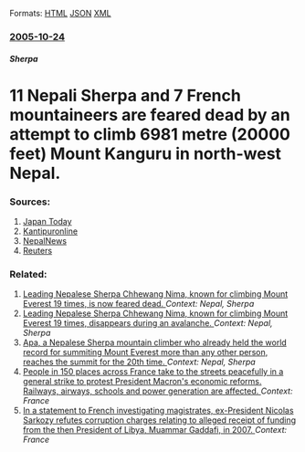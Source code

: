 
Formats: [HTML](/news/2005/10/24/11-nepali-sherpa-and-7-french-mountaineers-are-feared-dead-by-an-attempt-to-climb-6981-metre-20000-feet-mount-kanguru-in-north-west-nepal.html)  [JSON](/news/2005/10/24/11-nepali-sherpa-and-7-french-mountaineers-are-feared-dead-by-an-attempt-to-climb-6981-metre-20000-feet-mount-kanguru-in-north-west-nepal.json)  [XML](/news/2005/10/24/11-nepali-sherpa-and-7-french-mountaineers-are-feared-dead-by-an-attempt-to-climb-6981-metre-20000-feet-mount-kanguru-in-north-west-nepal.xml)  

### [2005-10-24](/news/2005/10/24/index.md)

##### Sherpa
#  11 Nepali Sherpa and 7 French mountaineers are feared dead by an attempt to climb 6981 metre (20000 feet) Mount Kanguru in north-west Nepal. 




### Sources:

1. [Japan Today](http://www.japantoday.com/e/?content=news&cat=7&id=353130)
2. [Kantipuronline](http://www.kantipuronline.com/kolnews.php?&nid=55332)
3. [NepalNews](http://www.nepalnews.com/archive/2005/oct/oct24/news04.php)
4. [Reuters](http://www.alertnet.org/thenews/newsdesk/SP156704.htm)

### Related:

1. [Leading Nepalese Sherpa Chhewang Nima, known for climbing Mount Everest 19 times, is now feared dead. ](/news/2010/10/25/leading-nepalese-sherpa-chhewang-nima-known-for-climbing-mount-everest-19-times-is-now-feared-dead.md) _Context: Nepal, Sherpa_
2. [Leading Nepalese Sherpa Chhewang Nima, known for climbing Mount Everest 19 times, disappears during an avalanche. ](/news/2010/10/24/leading-nepalese-sherpa-chhewang-nima-known-for-climbing-mount-everest-19-times-disappears-during-an-avalanche.md) _Context: Nepal, Sherpa_
3. [Apa, a Nepalese Sherpa mountain climber who already held the world record for summiting Mount Everest more than any other person, reaches the summit for the 20th time. ](/news/2010/05/22/apa-a-nepalese-sherpa-mountain-climber-who-already-held-the-world-record-for-summiting-mount-everest-more-than-any-other-person-reaches-th.md) _Context: Nepal, Sherpa_
4. [People in 150 places across France take to the streets peacefully in a general strike to protest President Macron's economic reforms. Railways, airways, schools and power generation are affected. ](/news/2018/03/22/people-in-150-places-across-france-take-to-the-streets-peacefully-in-a-general-strike-to-protest-president-macron-s-economic-reforms-railwa.md) _Context: France_
5. [In a statement to French investigating magistrates, ex-President Nicolas Sarkozy refutes corruption charges relating to alleged receipt of funding from the then President of Libya, Muammar Gaddafi, in 2007. ](/news/2018/03/22/in-a-statement-to-french-investigating-magistrates-ex-president-nicolas-sarkozy-refutes-corruption-charges-relating-to-alleged-receipt-of-f.md) _Context: France_
